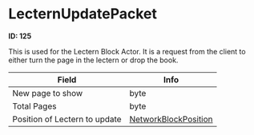 # LecternUpdatePacket

**ID: 125**  

This is used for the Lectern Block Actor. It is a request from the client to either turn the page in the lectern or drop the book.

<table><thead><tr><th>Field</th><th>Info</th></tr></thead><tbody>
<tr><td>New page to show</td><td>byte</td></tr>
<tr><td>Total Pages</td><td>byte</td></tr>
<tr><td>Position of Lectern to update</td><td><a href="../types/NetworkBlockPosition.md">NetworkBlockPosition</a></td></tr>
</tbody></table>